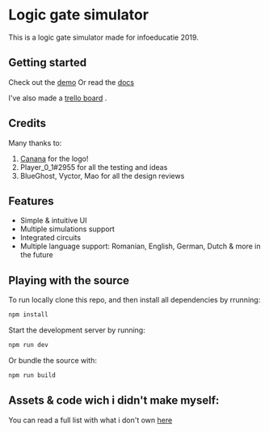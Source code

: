 # Logic gate simulator

This is a logic gate simulator made for infoeducatie 2019.

## Getting started

Check out the [demo](https://logic-gate-simulator.herokuapp.com/)
Or read the [docs](./docs/main.md)

I've also made a [trello board](https://trello.com/b/LW3XSnGN/logic-gate-simulator) .

## Credits

Many thanks to:

1. [Canana](http://canana.xyz/) for the logo!
2. Player_0_1#2955 for all the testing and ideas
3. BlueGhost, Vyctor, Mao for all the design reviews

## Features

-   Simple & intuitive UI
-   Multiple simulations support
-   Integrated circuits
-   Multiple language support: Romanian, English, German, Dutch & more in the future

## Playing with the source

To run locally clone this repo, and then install all dependencies by rrunning:

```sh
npm install
```

Start the development server by running:

```sh
npm run dev
```

Or bundle the source with:

```sh
npm run build
```

## Assets & code wich i didn't make myself:

You can read a full list with what i don't own [here](./docs/assets-i-dont-own.md)
